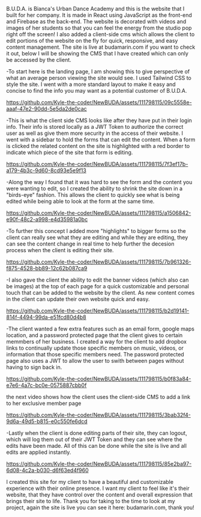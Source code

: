 B.U.D.A. is Bianca's Urban Dance Academy and this is the website that I built for her company. It is made in React using JavaScript as the front-end and Firebase as the back-end. The website is decorated with videos and images of her students so that you can feel the energy from the studio pop right off the screen! I also added a client-side cms which allows the client to edit portions of the website on the fly for quick, responsive, and easy content management. The site is live at budamarin.com if you want to check it out, below I will be showing the CMS that I have created which can only be accessed by the client.


-To start here is the landing page, I am showing this to give perspective of what an average person viewing the site would see. I used Tailwind CSS to style the site. I went with a more standard layout to make it easy and concise to find the info you may want as a potential customer of B.U.D.A.



https://github.com/Kyle-the-coder/NewBUDA/assets/111798115/09c5558e-aaaf-47e2-90dd-5e5da2de0cac




-This is what the client side CMS looks like after they have put in their login info. Their info is stored locally as a JWT Token to authorize the correct user as well as give them more security in the access of their website. I went with a sidebar to hold the forms that can edit the content. When a form is clicked the related content on the site is highlighted with a red border to indicate which piece of the site that form is editing.


https://github.com/Kyle-the-coder/NewBUDA/assets/111798115/7f3ef17b-a179-4b3c-9d60-8cd93e5e9f13

-Along the way I found that it was hard to see the form and the content you were wanting to edit, so I created the ability to shrink the site down in a "birds-eye" fashion. This allows the client to quickly see what is being edited while being able to look at the form at the same time. 



https://github.com/Kyle-the-coder/NewBUDA/assets/111798115/a1506842-e90f-48c2-a998-e4d35981a0bc

-To further this concept I added more "highlights" to bigger forms so the client can really see what they are editing and while they are editing, they can see the content change in real time to help further the decesion process when the client is editing their site.


https://github.com/Kyle-the-coder/NewBUDA/assets/111798115/7b961326-f875-4528-bb89-12c62b087ca9

-I also gave the client the ability to edit the banner videos (which also can be images) at the top of each page for a quick customizable and personal touch that can be added to the website by the client. As new content comes in the client can update their own website quick and easy.

https://github.com/Kyle-the-coder/NewBUDA/assets/111798115/b2d19141-814f-4494-99da-e51fcd80d4b8

-The client wanted a few extra features such as an email form, google maps location, and a password protected page that the client gives to certain memmbers of her business. I created a way for the client to add dropbox links to continually update those specific members on music, videos, or information that those specific members need. The password protected page also uses a JWT to allow the user to swith between pages without having to sign back in.


https://github.com/Kyle-the-coder/NewBUDA/assets/111798115/b0f83a84-e7e6-4a7c-bc0e-0575887cbb0f

the next video shows how the client uses the client-side CMS to add a link to her exclusive member page


https://github.com/Kyle-the-coder/NewBUDA/assets/111798115/3bab32f4-9d6a-49d5-b815-e0c550fe6dcd


-Lastly when the client is done editing parts of their site, they can logout, which will log them out of their JWT Token and they can see where the edits have been made. All of this can be done while the site is live and all edits are applied instantly.


https://github.com/Kyle-the-coder/NewBUDA/assets/111798115/85e2ba97-6d08-4c2a-b030-d6f63ed4f960

I created this site for my client to have a beautiful and customizable experience with their online presence. I want my client to feel like it's their website, that they have control over the content and overall expression that brings their site to life. Thank you for taking to the time to look at my project, again the site is live you can see it here: budamarin.com, thank you!

